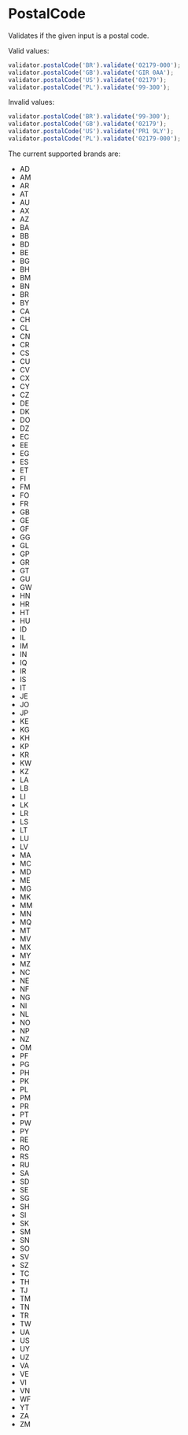 # PostalCode

Validates if the given input is a postal code.

Valid values:

```js
validator.postalCode('BR').validate('02179-000');
validator.postalCode('GB').validate('GIR 0AA');
validator.postalCode('US').validate('02179');
validator.postalCode('PL').validate('99-300');
```

Invalid values:

```js
validator.postalCode('BR').validate('99-300');
validator.postalCode('GB').validate('02179');
validator.postalCode('US').validate('PR1 9LY');
validator.postalCode('PL').validate('02179-000');
```

The current supported brands are:

- AD
- AM
- AR
- AT
- AU
- AX
- AZ
- BA
- BB
- BD
- BE
- BG
- BH
- BM
- BN
- BR
- BY
- CA
- CH
- CL
- CN
- CR
- CS
- CU
- CV
- CX
- CY
- CZ
- DE
- DK
- DO
- DZ
- EC
- EE
- EG
- ES
- ET
- FI
- FM
- FO
- FR
- GB
- GE
- GF
- GG
- GL
- GP
- GR
- GT
- GU
- GW
- HN
- HR
- HT
- HU
- ID
- IL
- IM
- IN
- IQ
- IR
- IS
- IT
- JE
- JO
- JP
- KE
- KG
- KH
- KP
- KR
- KW
- KZ
- LA
- LB
- LI
- LK
- LR
- LS
- LT
- LU
- LV
- MA
- MC
- MD
- ME
- MG
- MK
- MM
- MN
- MQ
- MT
- MV
- MX
- MY
- MZ
- NC
- NE
- NF
- NG
- NI
- NL
- NO
- NP
- NZ
- OM
- PF
- PG
- PH
- PK
- PL
- PM
- PR
- PT
- PW
- PY
- RE
- RO
- RS
- RU
- SA
- SD
- SE
- SG
- SH
- SI
- SK
- SM
- SN
- SO
- SV
- SZ
- TC
- TH
- TJ
- TM
- TN
- TR
- TW
- UA
- US
- UY
- UZ
- VA
- VE
- VI
- VN
- WF
- YT
- ZA
- ZM
